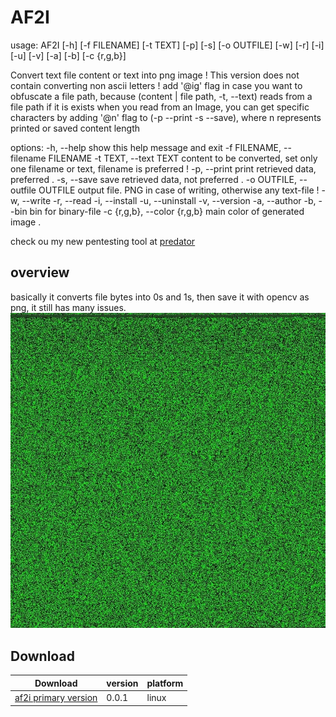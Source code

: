 # AF2I
usage: AF2I [-h] [-f FILENAME] [-t TEXT] [-p] [-s] [-o OUTFILE] [-w] [-r] [-i] [-u] [-v] [-a] [-b] [-c {r,g,b}]

Convert text file content or text into png image ! This version does not contain converting non ascii letters ! add '@ig' flag in case you want to obfuscate a file
path, because (content | file path, -t, --text) reads from a file path if it is exists when you read from an Image, you can get specific characters by adding '@n' flag
to (-p --print -s --save), where n represents printed or saved content length

options:
  -h, --help            show this help message and exit
  -f FILENAME, --filename FILENAME
  -t TEXT, --text TEXT  content to be converted, set only one filename or text, filename is preferred !
  -p, --print           print retrieved data, preferred .
  -s, --save            save retrieved data, not preferred .
  -o OUTFILE, --outfile OUTFILE
                        output file. PNG in case of writing, otherwise any text-file !
  -w, --write
  -r, --read
  -i, --install
  -u, --uninstall
  -v, --version
  -a, --author
  -b, --bin             bin for binary-file
  -c {r,g,b}, --color {r,g,b}
                        main color of generated image .

check ou my new pentesting tool at [predator](https://predatorc.netlify.app)
## overview
basically it converts file bytes into 0s and 1s, then save it with opencv as png, it still has many issues.
![overview af2i](https://github.com/badr-eddin/af2i/blob/main/1689519768944.jpg?raw=true)
## Download
| Download | version | platform |
| ---------| ------- | ---------|
|[af2i primary version](https://github.com/badr-eddin/af2i/raw/main/version@0.0.1/af2i) | 0.0.1| linux |




